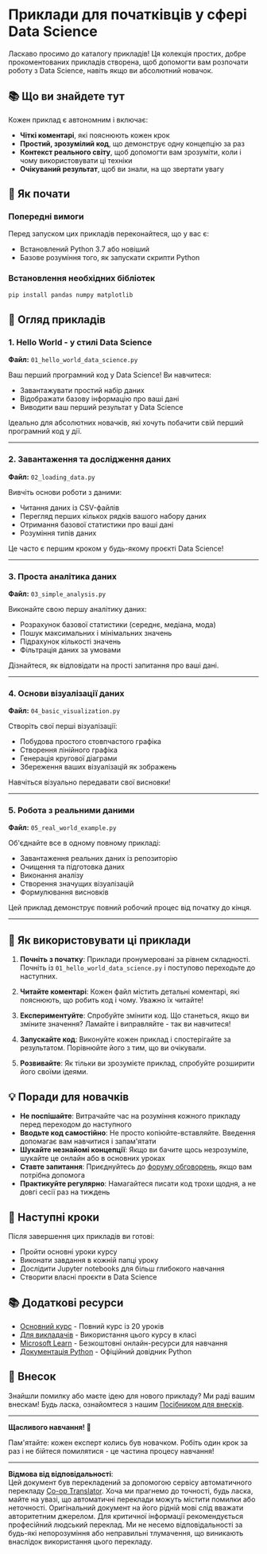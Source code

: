 <!--
CO_OP_TRANSLATOR_METADATA:
{
  "original_hash": "9bef7fd96c8f262339933117d9b3e342",
  "translation_date": "2025-10-03T13:09:39+00:00",
  "source_file": "examples/README.md",
  "language_code": "uk"
}
-->
# Приклади для початківців у сфері Data Science

Ласкаво просимо до каталогу прикладів! Ця колекція простих, добре прокоментованих прикладів створена, щоб допомогти вам розпочати роботу з Data Science, навіть якщо ви абсолютний новачок.

## 📚 Що ви знайдете тут

Кожен приклад є автономним і включає:
- **Чіткі коментарі**, які пояснюють кожен крок
- **Простий, зрозумілий код**, що демонструє одну концепцію за раз
- **Контекст реального світу**, щоб допомогти вам зрозуміти, коли і чому використовувати ці техніки
- **Очікуваний результат**, щоб ви знали, на що звертати увагу

## 🚀 Як почати

### Попередні вимоги
Перед запуском цих прикладів переконайтеся, що у вас є:
- Встановлений Python 3.7 або новіший
- Базове розуміння того, як запускати скрипти Python

### Встановлення необхідних бібліотек
```bash
pip install pandas numpy matplotlib
```

## 📖 Огляд прикладів

### 1. Hello World - у стилі Data Science
**Файл:** `01_hello_world_data_science.py`

Ваш перший програмний код у Data Science! Ви навчитеся:
- Завантажувати простий набір даних
- Відображати базову інформацію про ваші дані
- Виводити ваш перший результат у Data Science

Ідеально для абсолютних новачків, які хочуть побачити свій перший програмний код у дії.

---

### 2. Завантаження та дослідження даних
**Файл:** `02_loading_data.py`

Вивчіть основи роботи з даними:
- Читання даних із CSV-файлів
- Перегляд перших кількох рядків вашого набору даних
- Отримання базової статистики про ваші дані
- Розуміння типів даних

Це часто є першим кроком у будь-якому проєкті Data Science!

---

### 3. Проста аналітика даних
**Файл:** `03_simple_analysis.py`

Виконайте свою першу аналітику даних:
- Розрахунок базової статистики (середнє, медіана, мода)
- Пошук максимальних і мінімальних значень
- Підрахунок кількості значень
- Фільтрація даних за умовами

Дізнайтеся, як відповідати на прості запитання про ваші дані.

---

### 4. Основи візуалізації даних
**Файл:** `04_basic_visualization.py`

Створіть свої перші візуалізації:
- Побудова простого стовпчастого графіка
- Створення лінійного графіка
- Генерація кругової діаграми
- Збереження ваших візуалізацій як зображень

Навчіться візуально передавати свої висновки!

---

### 5. Робота з реальними даними
**Файл:** `05_real_world_example.py`

Об'єднайте все в одному повному прикладі:
- Завантаження реальних даних із репозиторію
- Очищення та підготовка даних
- Виконання аналізу
- Створення значущих візуалізацій
- Формулювання висновків

Цей приклад демонструє повний робочий процес від початку до кінця.

---

## 🎯 Як використовувати ці приклади

1. **Почніть з початку**: Приклади пронумеровані за рівнем складності. Почніть із `01_hello_world_data_science.py` і поступово переходьте до наступних.

2. **Читайте коментарі**: Кожен файл містить детальні коментарі, які пояснюють, що робить код і чому. Уважно їх читайте!

3. **Експериментуйте**: Спробуйте змінити код. Що станеться, якщо ви зміните значення? Ламайте і виправляйте - так ви навчитеся!

4. **Запускайте код**: Виконуйте кожен приклад і спостерігайте за результатом. Порівнюйте його з тим, що ви очікували.

5. **Розвивайте**: Як тільки ви зрозумієте приклад, спробуйте розширити його своїми ідеями.

## 💡 Поради для новачків

- **Не поспішайте**: Витрачайте час на розуміння кожного прикладу перед переходом до наступного
- **Вводьте код самостійно**: Не просто копіюйте-вставляйте. Введення допомагає вам навчитися і запам'ятати
- **Шукайте незнайомі концепції**: Якщо ви бачите щось незрозуміле, шукайте це онлайн або в основних уроках
- **Ставте запитання**: Приєднуйтесь до [форуму обговорень](https://github.com/microsoft/Data-Science-For-Beginners/discussions), якщо вам потрібна допомога
- **Практикуйте регулярно**: Намагайтеся писати код трохи щодня, а не довгі сесії раз на тиждень

## 🔗 Наступні кроки

Після завершення цих прикладів ви готові:
- Пройти основні уроки курсу
- Виконати завдання в кожній папці уроку
- Дослідити Jupyter notebooks для більш глибокого навчання
- Створити власні проєкти в Data Science

## 📚 Додаткові ресурси

- [Основний курс](../README.md) - Повний курс із 20 уроків
- [Для викладачів](../for-teachers.md) - Використання цього курсу в класі
- [Microsoft Learn](https://docs.microsoft.com/learn/) - Безкоштовні онлайн-ресурси для навчання
- [Документація Python](https://docs.python.org/3/) - Офіційний довідник Python

## 🤝 Внесок

Знайшли помилку або маєте ідею для нового прикладу? Ми раді вашим внескам! Будь ласка, ознайомтеся з нашим [Посібником для внесків](../CONTRIBUTING.md).

---

**Щасливого навчання! 🎉**

Пам'ятайте: кожен експерт колись був новачком. Робіть один крок за раз і не бійтеся помилятися - це частина процесу навчання!

---

**Відмова від відповідальності**:  
Цей документ був перекладений за допомогою сервісу автоматичного перекладу [Co-op Translator](https://github.com/Azure/co-op-translator). Хоча ми прагнемо до точності, будь ласка, майте на увазі, що автоматичні переклади можуть містити помилки або неточності. Оригінальний документ на його рідній мові слід вважати авторитетним джерелом. Для критичної інформації рекомендується професійний людський переклад. Ми не несемо відповідальності за будь-які непорозуміння або неправильні тлумачення, що виникають внаслідок використання цього перекладу.